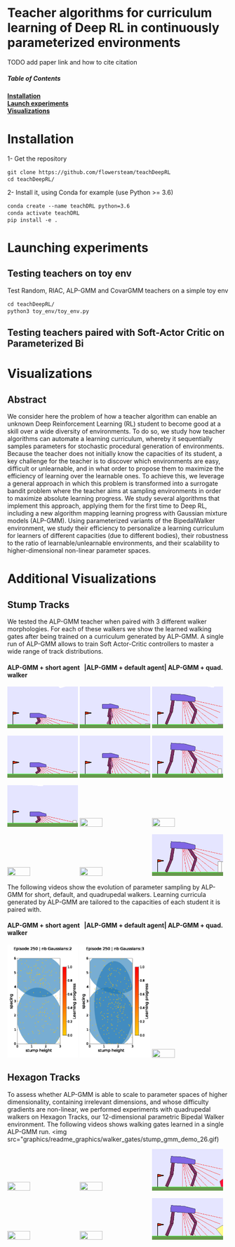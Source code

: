 




Teacher algorithms for curriculum learning of Deep RL in continuously parameterized environments
==================================

TODO add paper link and how to cite citation 

##### Table of Contents  
**[Installation](#installation)**<br>
**[Launch experiments](#launch-experiments)**<br>
**[Visualizations](#visualizations)**<br>

# Installation

1- Get the repository
```
git clone https://github.com/flowersteam/teachDeepRL
cd teachDeepRL/
```
2- Install it, using Conda for example (use Python >= 3.6)
```
conda create --name teachDRL python=3.6
conda activate teachDRL
pip install -e .
```

# Launching experiments

## Testing teachers on toy env

Test Random, RIAC, ALP-GMM and CovarGMM teachers on a simple toy env
```
cd teachDeepRL/
python3 toy_env/toy_env.py
```

## Testing teachers paired with Soft-Actor Critic on Parameterized Bi



# Visualizations

## Abstract

We consider here the problem of how a teacher algorithm can enable an unknown Deep Reinforcement Learning (RL) student 
to become good at a skill over a wide diversity of environments. To do so, we study how teacher algorithms can automate 
a learning curriculum, whereby it sequentially samples parameters for stochastic procedural generation of environments. 
Because the teacher does not initially know the capacities of its student, a key challenge for the teacher is to discover
 which environments are easy, difficult or unlearnable, and in what order to propose them to maximize the efficiency of 
 learning over the learnable ones. To achieve this, we leverage a general approach in which this problem is transformed 
 into a surrogate bandit problem where the teacher aims at sampling environments in order to maximize absolute learning 
 progress. We study several algorithms that implement this approach, applying them for the first time to Deep RL, including 
 a new algorithm mapping learning progress with Gaussian mixture models (ALP-GMM). Using parameterized variants of the 
 BipedalWalker environment, we study their efficiency to personalize a learning curriculum for learners of different 
 capacities (due to different bodies), their robustness to the ratio of learnable/unlearnable environments, and their 
 scalability to higher-dimensional non-linear parameter spaces.


# Additional Visualizations


## Stump Tracks
We tested the ALP-GMM teacher when paired with 3 different walker morphologies. For each of these walkers we show the
learned walking gates after being trained on a curriculum generated by ALP-GMM. A single run of ALP-GMM allows to train
 Soft Actor-Critic controllers to master a wide range of track distributions.
 
####  ALP-GMM + short agent &nbsp; |ALP-GMM + default agent| ALP-GMM + quad. walker

<p><img src="graphics/readme_graphics/walker_gates/demo_short_stump_gmm_asquad_0.gif" width="32%" height="32%"/>
<img src="graphics/readme_graphics/walker_gates/demo_default_stump_gmm_asquad_0.gif" width="32%" height="32%"/>
<img src="graphics/readme_graphics/walker_gates/demo_quadru_stump_gmm_compact_0.gif" width="32%" height="32%"/></p>

<p><img src="graphics/readme_graphics/walker_gates/demo_short_stump_gmm_asquad_3.gif" width="32%" height="32%"/>
<img src="graphics/readme_graphics/walker_gates/demo_default_stump_gmm_asquad_1.gif" width="32%" height="32%"/>
<img src="graphics/readme_graphics/walker_gates/demo_quadru_stump_gmm_compact_3.gif" width="32%" height="32%"/></p>

<p><img src="graphics/readme_graphics/walker_gates/demo_short_stump_gmm_asquad_2.gif" width="32%" height="32%"/>
<img src="graphics/readme_graphics/walker_gates/demo_default_stump_gmm_asquad_2.gif" width="32%" height="32%"/>
<img src="graphics/readme_graphics/walker_gates/demo_quadru_stump_gmm_compact_2.gif" width="32%" height="32%"/></p>

<p><img src="graphics/readme_graphics/walker_gates/demo_short_stump_gmm_asquad_1.gif" width="32%" height="32%"/>
<img src="graphics/readme_graphics/walker_gates/demo_default_stump_gmm_asquad_3.gif" width="32%" height="32%"/>
<img src="graphics/readme_graphics/walker_gates/demo_quadru_stump_gmm_compact_1.gif" width="32%" height="32%"/></p>

The following videos show the evolution of parameter sampling by ALP-GMM for short, default, and quadrupedal walkers.
Learning curricula generated by ALP-GMM are tailored to the capacities of each student it is paired with.

####  ALP-GMM + short agent &nbsp; |ALP-GMM + default agent| ALP-GMM + quad. walker
<p><img src="graphics/readme_graphics/GMM_gmmcshortcpu21-0611.gif" width="32%" height="32%"/>
<img src="graphics/readme_graphics/GMM_gmmcdefaultcpu21-063.gif" width="32%" height="32%"/>
<img src="graphics/readme_graphics/GMM_gmmclongcpu21-060.gif" width="32%" height="32%"/></p>



## Hexagon Tracks
To assess whether ALP-GMM is able to scale to parameter spaces of higher dimensionality, containing irrelevant
 dimensions, and whose difficulty gradients are non-linear, we performed experiments with quadrupedal walkers on Hexagon Tracks,
  our 12-dimensional parametric Bipedal Walker environment. The following videos shows walking gates learned in a single ALP-GMM run.
<img src="graphics/readme_graphics/walker_gates/stump_gmm_demo_26.gif)

<p><img src="graphics/readme_graphics/walker_gates/stump_gmm_demo_compact_3.gif" width="32%" height="32%"/>
<img src="graphics/readme_graphics/walker_gates/stump_gmm_demo_compact_8.gif" width="32%" height="32%"/>
<img src="graphics/readme_graphics/walker_gates/stump_gmm_demo_compact_10.gif" width="32%" height="32%"/></p>

<p><img src="graphics/readme_graphics/walker_gates/stump_gmm_demo_compact_19.gif" width="32%" height="32%"/>
<img src="graphics/readme_graphics/walker_gates/stump_gmm_demo_compact_48.gif" width="32%" height="32%"/>
<img src="graphics/readme_graphics/walker_gates/stump_gmm_demo_compact_36.gif" width="32%" height="32%"/></p>